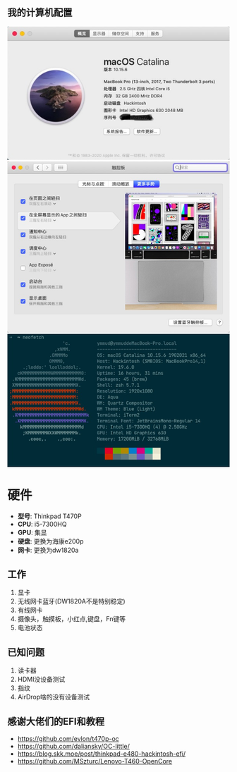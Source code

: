 ## 我的计算机配置

![](images/sysInfo.jpg)
![](images/touchpad.jpg)
![](images/neofetch.jpg)

# 硬件
- <b>型号</b>: Thinkpad T470P
- <b>CPU</b>: i5-7300HQ
- <b>GPU</b>: 集显
- <b>硬盘</b>: 更换为海康e200p
- <b>网卡</b>: 更换为dw1820a
 
## 工作
1. 显卡
2. 无线网卡蓝牙(DW1820A不是特别稳定)
3. 有线网卡
4. 摄像头，触摸板，小红点,键盘，Fn键等
5. 电池状态

## 已知问题
1. 读卡器
2. HDMI没设备测试
3. 指纹
4. AirDrop啥的没有设备测试

## 感谢大佬们的EFI和教程
-  https://github.com/evlon/t470p-oc
-  https://github.com/daliansky/OC-little/
-  https://blog.skk.moe/post/thinkpad-e480-hackintosh-efi/
-  https://github.com/MSzturc/Lenovo-T460-OpenCore

 

